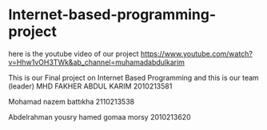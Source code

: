 # Internet-based-programming-project

here is the youtube video of our project 
https://www.youtube.com/watch?v=Hhw1vOH3TWk&ab_channel=muhamadabdulkarim

This is our Final project on Internet Based Programming
and this is our team 
(leader) MHD FAKHER ABDUL KARIM
2010213581

Mohamad nazem battıkha
2110213538

Abdelrahman yousry hamed gomaa morsy 
2010213620
